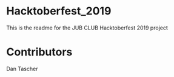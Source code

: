 # Hacktoberfest_2019
This is the readme for the JUB CLUB Hacktoberfest 2019 project

# Contributors
Dan Tascher